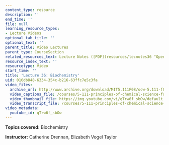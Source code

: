 ```yaml
---
content_type: resource
description: ''
end_time: ''
file: null
learning_resource_types:
- Lecture Videos
optional_tab_title: ''
optional_text: ''
parent_title: Video Lectures
parent_type: CourseSection
related_resources_text: Lecture Notes ([PDF](resources/lecnotes36 "Open in a new window."))
resource_index_text: ''
resourcetype: Video
start_time: ''
title: 'Lecture 36: Biochemistry'
uid: 016db848-6334-354c-b216-63ffc7e5c3fa
video_files:
  archive_url: http://www.archive.org/download/MIT5.111F08/ocw-5.111-f08-lec36_300k.mp4
  video_captions_file: /courses/5-111-principles-of-chemical-science-fall-2008/f9e3d45206c159a097defa35c4f96500_qTrw6f_sbOw.vtt
  video_thumbnail_file: https://img.youtube.com/vi/qTrw6f_sbOw/default.jpg
  video_transcript_file: /courses/5-111-principles-of-chemical-science-fall-2008/251e0071a5db70e1214b7395a6363de2_qTrw6f_sbOw.pdf
video_metadata:
  youtube_id: qTrw6f_sbOw
---
```


**Topics covered:** Biochemistry

**Instructor:** Catherine Drennan, Elizabeth Vogel Taylor